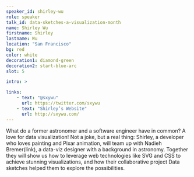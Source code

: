 ```yaml
---
speaker_id: shirley-wu
role: speaker
talk_id: data-sketches-a-visualization-month
name: Shirley Wu
firstname: Shirley
lastname: Wu
location: "San Francisco"
bg: red
color: white
decoration1: diamond-green
decoration2: start-blue-arc
slot: 5

intro: >

links:
    - text: "@sxywu"
      url: https://twitter.com/sxywu
    - text: "Shirley’s Website"
      url: http://sxywu.com/
---
```


<p>
What do a former astronomer and a software engineer have in common? A love for data visualization! Not a joke, but a real thing: Shirley, a developer who loves painting and Pixar animation, will team up with Nadieh Bremer(link), a data-viz designer with a background in astronomy. Together they will show us how to leverage web technologies like SVG and CSS to achieve stunning visualizations, and how their collaborative project Data sketches helped them to explore the possibilities.
</p>

